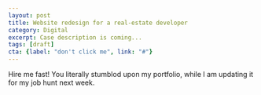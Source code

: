 ```yaml
---
layout: post
title: Website redesign for a real-estate developer
category: Digital
excerpt: Case description is coming...
tags: [draft]
cta: {label: "don't click me", link: "#"}
---
```


Hire me fast! You literally stumblod upon my portfolio, while I am updating it for my job hunt next week.